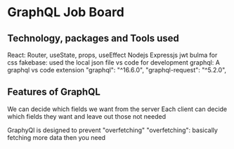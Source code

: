 # GraphQL Job Board

## Technology, packages and Tools used
React: Router, useState, props, useEffect
Nodejs
Expressjs
jwt
bulma for css
fakebase: used the local json file
vs code for development
graphql: A graphql vs code extension
"graphql": "^16.6.0",
"graphql-request": "^5.2.0",

## Features of GraphQL
We can decide which fields we want from the server
Each client can decide which fields they want and leave out those not needed

GraphyQl is designed to prevent "overfetching"
"overfetching": basically fetching more data then you need

